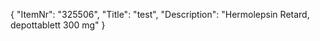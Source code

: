 {
  "ItemNr": "325506",
  "Title": "test",
  "Description": "Hermolepsin Retard, depottablett 300 mg"
}